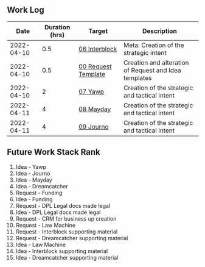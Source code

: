 ## Work Log

| Date       | Duration (hrs) | Target                                          | Description                            |
| ---------- | -------------- | ----------------------------------------------- | -------------------------------------- |
| 2022-04-10 | 0.5            | [06 Interblock](../../Requests/06%20Interblock.md) | Meta: Creation of the strategic intent |
| 2022-04-10 | 0.5 | [00 Request Template](../../Requests/00%20Request%20Template.md) | Creation and alteration of Request and Idea templates|
| 2022-04-10 | 2 | [07 Yawp](../../Requests/07%20yawp.md) | Creation of the strategic and tactical intent |
| 2022-04-11 | 4            | [08 Mayday](../../Requests/08%20mayday.md) | Creation of the strategic and tactical intent |
| 2022-04-11 | 4            | [09 Journo](../../Requests/09%20Journo.md) | Creation of the strategic and tactical intent |

## Future Work Stack Rank

1. Idea - Yawp
2. Idea - Journo
3. Idea - Mayday
4. Idea - Dreamcatcher
5. Request - Funding
6. Idea - Funding
7. Request - DPL Legal docs made legal
8. Idea - DPL Legal docs made legal
9. Request - CRM for business up creation
10. Request - Law Machine
11. Request - Interblock supporting material
12. Request - Dreamcatcher supporting material
13. Idea - Law Machine
11. Idea - Interblock supporting material
12. Idea - Dreamcatcher supporting material

